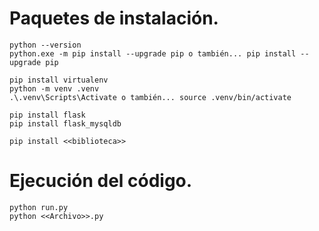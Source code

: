 # Paquetes de instalación.

    python --version
    python.exe -m pip install --upgrade pip o también... pip install --upgrade pip

    pip install virtualenv
    python -m venv .venv
    .\.venv\Scripts\Activate o también... source .venv/bin/activate

    pip install flask
    pip install flask_mysqldb

    pip install <<biblioteca>>

# Ejecución del código.

    python run.py
    python <<Archivo>>.py